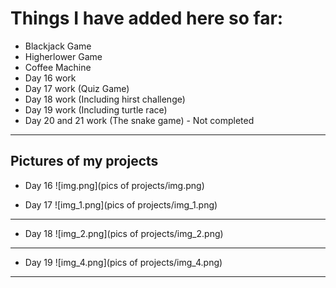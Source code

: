 # Things I have added here so far:
- Blackjack Game
- Higherlower Game
- Coffee Machine
- Day 16 work 
- Day 17 work (Quiz Game)
- Day 18 work (Including hirst challenge)
- Day 19 work (Including turtle race)
- Day 20 and 21 work (The snake game) - Not completed
______
## Pictures of my projects
- Day 16
  ![img.png](pics of projects/img.png)

- Day 17
![img_1.png](pics of projects/img_1.png)
_______
- Day 18
![img_2.png](pics of projects/img_2.png)
__________
- Day 19
![img_4.png](pics of projects/img_4.png)
__________
